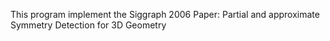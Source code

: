 This program implement the Siggraph 2006 Paper: Partial and approximate Symmetry Detection for 3D Geometry